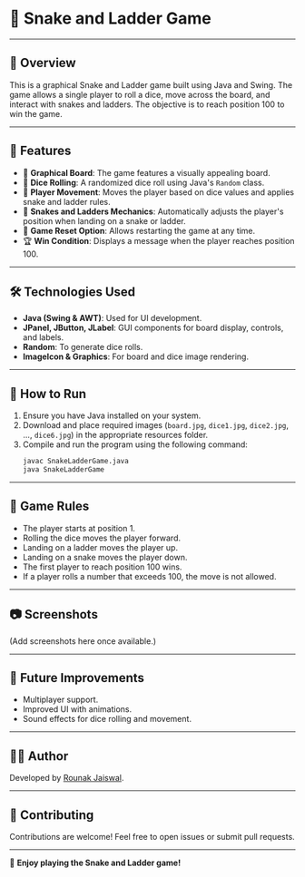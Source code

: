 # 🎲 Snake and Ladder Game

---

## 📌 Overview

This is a graphical Snake and Ladder game built using Java and Swing. The game allows a single player to roll a dice, move across the board, and interact with snakes and ladders. The objective is to reach position 100 to win the game.

---

## 🚀 Features

- 🎨 **Graphical Board**: The game features a visually appealing board.
- 🎲 **Dice Rolling**: A randomized dice roll using Java's `Random` class.
- 🏃 **Player Movement**: Moves the player based on dice values and applies snake and ladder rules.
- 🐍 **Snakes and Ladders Mechanics**: Automatically adjusts the player's position when landing on a snake or ladder.
- 🔄 **Game Reset Option**: Allows restarting the game at any time.
- 🏆 **Win Condition**: Displays a message when the player reaches position 100.

---

## 🛠️ Technologies Used

- **Java (Swing & AWT)**: Used for UI development.
- **JPanel, JButton, JLabel**: GUI components for board display, controls, and labels.
- **Random**: To generate dice rolls.
- **ImageIcon & Graphics**: For board and dice image rendering.

---

## 📜 How to Run

1. Ensure you have Java installed on your system.
2. Download and place required images (`board.jpg`, `dice1.jpg`, `dice2.jpg`, ..., `dice6.jpg`) in the appropriate resources folder.
3. Compile and run the program using the following command:
   ```sh
   javac SnakeLadderGame.java
   java SnakeLadderGame
   ```

---

## 🎯 Game Rules

- The player starts at position 1.
- Rolling the dice moves the player forward.
- Landing on a ladder moves the player up.
- Landing on a snake moves the player down.
- The first player to reach position 100 wins.
- If a player rolls a number that exceeds 100, the move is not allowed.

---

## 📷 Screenshots

(Add screenshots here once available.)

---

## 🔮 Future Improvements

- Multiplayer support.
- Improved UI with animations.
- Sound effects for dice rolling and movement.

---

## 👨‍💻 Author

Developed by [Rounak Jaiswal](https://github.com/rounakjaiswal).

---

## 🤝 Contributing

Contributions are welcome! Feel free to open issues or submit pull requests.

---

🎉 **Enjoy playing the Snake and Ladder game!**
